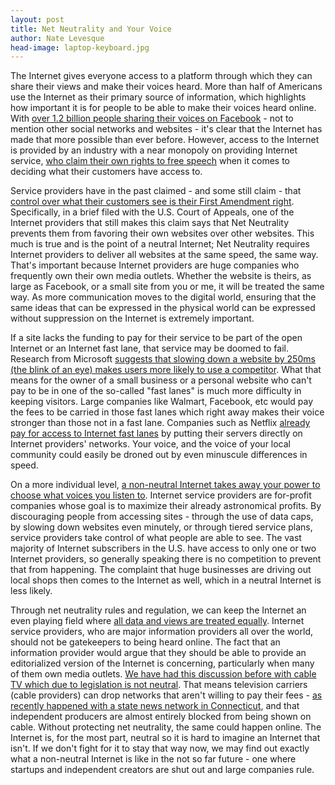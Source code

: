 ```yaml
---
layout: post
title: Net Neutrality and Your Voice
author: Nate Levesque
head-image: laptop-keyboard.jpg
---
```


The Internet gives everyone access to a platform through which they can share their views and make their voices heard. More than half of Americans use the Internet as their primary source of information, which highlights how important it is for people to be able to make their voices heard online. With [over 1.2 billion people sharing their voices on Facebook](http://newsroom.fb.com/company-info/) - not to mention other social networks and websites - it's clear that the Internet has made that more possible than ever before. However, access to the Internet is provided by an industry with a near monopoly on providing Internet service, [who claim their own rights to free speech](https://arstechnica.com/tech-policy/2015/10/net-neutrality-violates-the-first-amendment-according-to-one-isp/) when it comes to deciding what their customers have access to.

Service providers have in the past claimed - and some still claim - that [control over what their customers see is their First Amendment right](https://arstechnica.com/tech-policy/2015/10/net-neutrality-violates-the-first-amendment-according-to-one-isp/). Specifically, in a brief filed with the U.S. Court of Appeals, one of the Internet providers that still makes this claim says that Net Neutrality prevents them from favoring their own websites over other websites. This much is true and is the point of a neutral Internet; Net Neutrality requires Internet providers to deliver all websites at the same speed, the same way. That's important because Internet providers are huge companies who frequently own their own media outlets. Whether the website is theirs, as large as Facebook, or a small site from you or me, it will be treated the same way. As more communication moves to the digital world, ensuring that the same ideas that can be expressed in the physical world can be expressed without suppression on the Internet is extremely important.

If a site lacks the funding to pay for their service to be part of the open Internet or an Internet fast lane, that service may be doomed to fail. Research from Microsoft [suggests that slowing down a website by 250ms (the blink of an eye) makes users more likely to use a competitor](http://www.nytimes.com/2012/03/01/technology/impatient-web-users-flee-slow-loading-sites.html). What that means for the owner of a small business or a personal website who can't pay to be in one of the so-called "fast lanes" is much more difficulty in keeping visitors. Large companies like Walmart, Facebook, etc would pay the fees to be carried in those fast lanes which right away makes their voice stronger than those not in a fast lane. Companies such as Netflix [already pay for access to Internet fast lanes](https://media.netflix.com/en/company-blog/how-netflix-works-with-isps-around-the-globe-to-deliver-a-great-viewing-experience) by putting their servers directly on Internet providers' networks. Your voice, and the voice of your local community could easily be droned out by even minuscule differences in speed.

On a more individual level, [a non-neutral Internet takes away your power to choose what voices you listen to](https://www.pri.org/stories/2014-06-16/net-neutrality-and-first-amendment-who-has-right-free-speech). Internet service providers are for-profit companies whose goal is to maximize their already astronomical profits. By discouraging people from accessing sites - through the use of data caps, by slowing down websites even minutely, or through tiered service plans, service providers take control of what people are able to see. The vast majority of Internet subscribers in the U.S. have access to only one or two Internet providers, so generally speaking there is no competition to prevent that from happening. The complaint that huge businesses are driving out local shops then comes to the Internet as well, which in a neutral Internet is less likely.

Through net neutrality rules and regulation, we can keep the Internet an even playing field where [all data and views are treated equally](http://www.cjfe.org/net_neutrality_a_free_internet_protects_free_speech). Internet service providers, who are major information providers all over the world, should not be gatekeepers to being heard online. The fact that an information provider would argue that they should be able to provide an editorialized version of the Internet is concerning, particularly when many of them own media outlets. [We have had this discussion before with cable TV which due to legislation is not neutral](http://www.cnn.com/2010/OPINION/08/05/franken.net.neutrality/). That means television carriers (cable providers) can drop networks that aren't willing to pay their fees - [as recently happened with a state news network in Connecticut](http://www.wfsb.com/story/34254991/optimum-from-altice-drops-wfsb), and that independent producers are almost entirely blocked from being shown on cable. Without protecting net neutrality, the same could happen online. The Internet is, for the most part, neutral so it is hard to imagine an Internet that isn't. If we don't fight for it to stay that way now, we may find out exactly what a non-neutral Internet is like in the not so far future - one where startups and independent creators are shut out and large companies rule.

